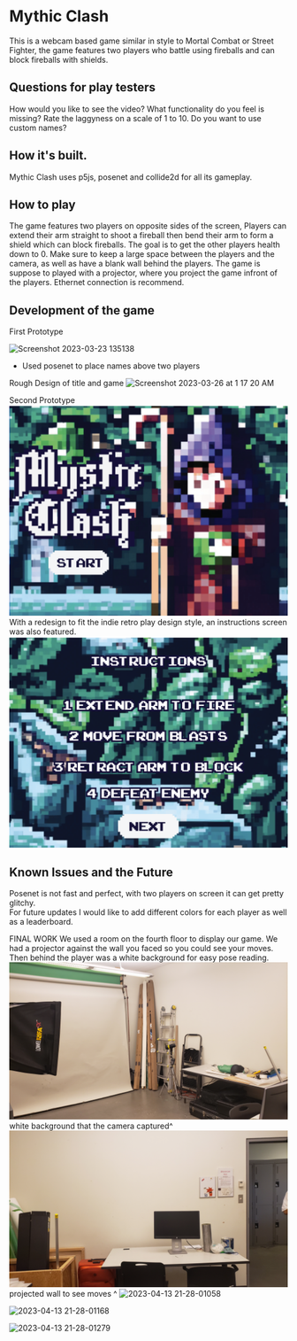 # Mythic Clash

This is a webcam based game similar in style to Mortal Combat or Street Fighter, the game features two players who battle using fireballs and can block fireballs with shields. 

## Questions for play testers
How would you like to see the video?
What functionality do you feel is missing?
Rate the laggyness on a scale of 1 to 10.
Do you want to use custom names?

## How it's built.
Mythic Clash uses p5js, posenet and collide2d for all its gameplay. 

## How to play
The game features two players on opposite sides of the screen, Players can extend their arm straight to shoot a fireball then bend their arm to form a shield which can block fireballs. The goal is to get the other players health down to 0. Make sure to keep a large space between the players and the camera, as well as have a blank wall behind the players. The game is suppose to played with a projector, where you project the game infront of the players. Ethernet connection is recommend.

## Development of the game
First Prototype


![Screenshot 2023-03-23 135138](https://user-images.githubusercontent.com/94400146/230958944-1484f74a-de12-44f3-a2ff-b839f559667a.png)

- Used posenet to place names above two players

Rough Design of title and game
<img width="1343" alt="Screenshot 2023-03-26 at 1 17 20 AM" src="https://user-images.githubusercontent.com/94400146/230959941-70c86cef-a7aa-460a-b319-bfa6014aec8b.png">


Second Prototype
![Screenshot 2023-03-23 135138](https://github.com/usrunknwn/Final-263/blob/main/Screenshot%202023-04-11%20at%202.47.28%20PM.png)
With a redesign to fit the indie retro play design style, an instructions screen was also featured.
![Screenshot 2023-03-23 135138](https://github.com/usrunknwn/Final-263/blob/main/Screenshot%202023-04-11%20at%202.47.33%20PM.png)


## Known Issues and the Future
Posenet is not fast and perfect, with two players on screen it can get pretty glitchy.  
For future updates I would like to add different colors for each player as well as a leaderboard.



FINAL WORK
We used a room on the fourth floor to display our game. We had a projector against the wall you faced so you could see your moves. Then behind the player was a white background for easy pose reading. 
![Screenshot 2023-03-23 135138](https://github.com/PinknMatter/Cam-game/blob/main/assets/images/20230413_163726.jpg)
white background that the camera captured^
![Screenshot 2023-03-23 135138](https://github.com/PinknMatter/Cam-game/blob/main/assets/images/20230413_163731.jpg)
projected wall to see moves ^
![2023-04-13 21-28-01058](https://user-images.githubusercontent.com/94400146/231921022-02e7e5d0-dc10-4775-a3bb-bbb785d6d51c.png)

![2023-04-13 21-28-01168](https://user-images.githubusercontent.com/94400146/231921092-8ad77239-cef2-4deb-822b-c62b663ea803.png)

![2023-04-13 21-28-01279](https://user-images.githubusercontent.com/94400146/231921192-d57921d5-25a2-47e4-8bbb-07b5173fd8ef.png)


